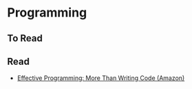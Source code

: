 Programming
===========

To Read
-------



Read
----

* [Effective Programming: More Than Writing Code (Amazon)](http://www.amazon.com/Effective-Programming-More-Than-Writing-ebook/dp/B008HUMTO0/ref=sr_1_1?s=digital-text&ie=UTF8&qid=1439609954&sr=1-1&keywords=effective+programming+more+than+writing+code)
